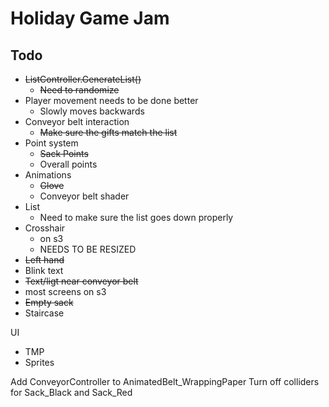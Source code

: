 # Holiday Game Jam

## Todo
- ~~ListController.GenerateList()~~
    - ~~Need to randomize~~
- Player movement needs to be done better
    - Slowly moves backwards
- Conveyor belt interaction
    - ~~Make sure the gifts match the list~~
- Point system
    - ~~Sack Points~~
    - Overall points
- Animations
    - ~~Glove~~
    - Conveyor belt shader
- List
    - Need to make sure the list goes down properly
- Crosshair
    - on s3
    - NEEDS TO BE RESIZED
- ~~Left hand~~
- Blink text
- ~~Text/ligt near conveyor belt~~
- most screens on s3
- ~~Empty sack~~
- Staircase

UI
- TMP
- Sprites

Add ConveyorController to AnimatedBelt_WrappingPaper
Turn off colliders for Sack_Black and Sack_Red
